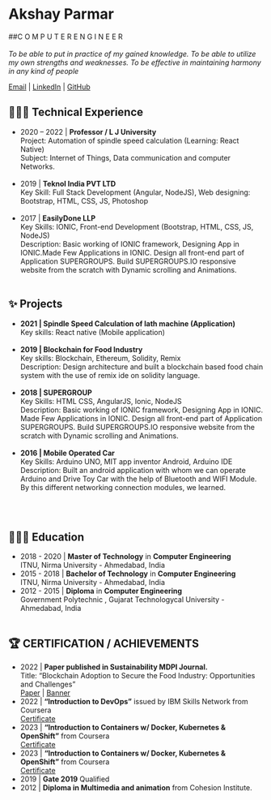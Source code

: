 # Akshay Parmar
##C O M P U T E R E N G I N E E R <br><br>
_To be able to put in practice of my gained knowledge. To be able to utilize my own strengths and weaknesses. To be effective in maintaining harmony in any kind of people_  <br>

[Email](mailto:mr.akshay.parmar@gmail.com) | [LinkedIn](https://www.linkedin.com/in/akshay-parmar-0218b18a) | [GitHub](https://github.com/) 

## 👨🏻‍💻 Technical Experience

- 2020 – 2022 | **Professor / L J University** <br>
	Project: Automation of spindle speed calculation (Learning: React Native) <br>
	Subject: Internet of Things, Data communication and computer Networks. <br><br>
- 2019 | **Teknol India PVT LTD** <br>
	Key Skill: Full Stack Development (Angular, NodeJS), Web designing: Bootstrap, HTML, CSS, JS, Photoshop <br><br>
- 2017 | **EasilyDone LLP** <br>
	Key Skills: IONIC, Front-end Development (Bootstrap, HTML, CSS, JS, NodeJS) <br>
	Description: Basic working of IONIC framework, Designing App in IONIC.Made Few Applications in IONIC. Design all front-end part of Application SUPERGROUPS. Build SUPERGROUPS.IO responsive website from the scratch with Dynamic scrolling and Animations. <br><br>



## ✨ **Projects**

- **2021 | Spindle Speed Calculation of lath machine (Application)** <br>
Key skills: React native (Mobile application) <br><br>
- **2019 | Blockchain for Food Industry**<br>
Key skills: Blockchain, Ethereum, Solidity, Remix<br> 
Description: Design architecture and built a blockchain based food chain system with the use of remix ide on solidity language. <br><br>
- **2018 | SUPERGROUP**<br>
Key Skills: HTML CSS, AngularJS, Ionic, NodeJS <br>
Description: Basic working of IONIC framework, Designing App in IONIC. Made Few Applications in IONIC. Design all front-end part of Application SUPERGROUPS. Build SUPERGROUPS.IO responsive website from the scratch with Dynamic scrolling and Animations. <br><br>
- **2016 | Mobile Operated Car**<br> 
Key Skills: Arduino UNO, MIT app inventor Android, Arduino IDE <br>
Description: Built an android application with whom we can operate Arduino and Drive Toy Car with the help of Bluetooth and WIFI Module. By this different networking connection modules, we learned.<br><br>
<br>

## 👨🏻‍🎓 **Education**

- 2018 - 2020 | **Master of Technology** in **Computer Engineering** <br>
ITNU, Nirma University - Ahmedabad, India 
- 2015 - 2018 | **Bachelor of Technology** in **Computer Engineering** <br>
ITNU, Nirma University - Ahmedabad, India 
- 2012 - 2015 | **Diploma** in **Computer Engineering** <br>
Government Polytechnic , Gujarat Technologycal University - Ahmedabad, India <br><br>

## 🏆 CERTIFICATION / ACHIEVEMENTS 
- 2022 | **Paper published in Sustainability MDPI Journal.** <br> 
Title: “Blockchain Adoption to Secure the Food Industry: Opportunities and 
Challenges” <br>
[Paper](https://www.mdpi.com/2071-1050/14/12/7036/pdf) | [Banner](https://susy.mdpi.com/publication/articler/banner/834336) 
- 2022 | **“Introduction to DevOps”** issued by IBM Skills Network from Coursera <br>
	[Certificate](https://www.coursera.org/account/accomplishments/certificate/MVWMBYGAELXM)
- 2023 | **“Introduction to Containers w/ Docker, Kubernetes & OpenShift”** from  Coursera <br>
	[Certificate](https://www.coursera.org/account/accomplishments/certificate/82MYTKUSEKTL)
- 2023 | **“Introduction to Containers w/ Docker, Kubernetes & OpenShift”** from  Coursera <br>
	[Certificate](https://www.coursera.org/account/accomplishments/certificate/UL989A9EKGH6)
- 2019 | **Gate 2019** Qualified 
- 2012 | **Diploma in Multimedia and animation** from Cohesion Institute. <br><br>
